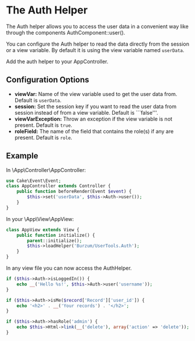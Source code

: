 The Auth Helper
===============

The Auth helper allows you to access the user data in a convenient way like through the components AuthComponent::user().

You can configure the Auth helper to read the data directly from the session or a view variable. By default it is using the view variable named `userData`.

Add the auth helper to your AppController.

Configuration Options
---------------------

* **viewVar:** Name of the view variable used to get the user data from. Default is ```userData```.
* **session:** Set the session key if you want to read the user data from session instead of from a view variable. Default is ```false'''.
* **viewVarException:** Throw an exception if the view variable is not present. Default is ```true```.
* **roleField:** The name of the field that contains the role(s) if any are present. Default is ```role```.

Example
-------

In \App\Controller\AppController:

```php
use Cake\Event\Event;
class AppController extends Controller {
	public function beforeRender(Event $event) {
		$this->set('userData', $this->Auth->user());
	}
}
```

In your \App\View\AppView:

```php
class AppView extends View {
	public function initialize() {
		parent::initialize();
		$this->loadHelper('Burzum/UserTools.Auth');
	}
}
```

In any view file you can now access the AuthHelper.

```php
if ($this->Auth->isLoggedIn()) {
	echo __('Hello %s!', $this->Auth->user('username'));
}

if ($this->Auth->isMe($record['Record']['user_id']) {
	echo '<h2>' . __('Your records') . '</h2>';
}

if ($this->Auth->hasRole('admin') {
	echo $this->Html->link(__('delete'), array('action' => 'delete'));
}
```
